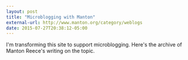 ```yaml
---
layout: post
title: "Microblogging with Manton"
external-url: http://www.manton.org/category/weblogs
date: 2015-07-27T20:38:12-05:00
---
```


I'm transforming this site to support microblogging. Here's the archive of Manton Reece's writing on the topic. 